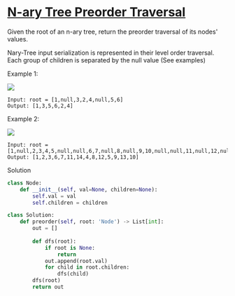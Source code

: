 # [N-ary Tree Preorder Traversal](https://leetcode.com/problems/n-ary-tree-preorder-traversal/description/)

Given the root of an n-ary tree, return the preorder traversal of its nodes' values.

Nary-Tree input serialization is represented in their level order traversal. Each group of children is separated by the 
null value (See examples)

Example 1:

![](https://assets.leetcode.com/uploads/2018/10/12/narytreeexample.png)

```
Input: root = [1,null,3,2,4,null,5,6]
Output: [1,3,5,6,2,4]
```
Example 2:

![](https://assets.leetcode.com/uploads/2019/11/08/sample_4_964.png)

```
Input: root = [1,null,2,3,4,5,null,null,6,7,null,8,null,9,10,null,null,11,null,12,null,13,null,null,14]
Output: [1,2,3,6,7,11,14,4,8,12,5,9,13,10]
```
Solution
```python
class Node:
    def __init__(self, val=None, children=None):
        self.val = val
        self.children = children

class Solution:
    def preorder(self, root: 'Node') -> List[int]:
        out = []
        
        def dfs(root):
            if root is None:
                return
            out.append(root.val)
            for child in root.children:
                dfs(child)
        dfs(root)
        return out
```